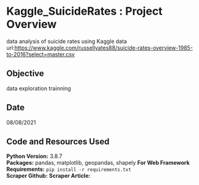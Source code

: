 # Kaggle_SuicideRates : Project Overview 
 data analysis of suicide rates using Kaggle data <br>
 url:https://www.kaggle.com/russellyates88/suicide-rates-overview-1985-to-2016?select=master.csv
## Objective
data exploration trainning
## Date
08/08/2021
## Code and Resources Used 
**Python Version:** 3.8.7  
**Packages:** pandas, matplotlib, geopandas, shapely
**For Web Framework Requirements:**  ```pip install -r requirements.txt```  
**Scraper Github:** 
**Scraper Article:** 
